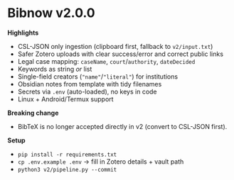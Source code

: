 # Bibnow v2.0.0

**Highlights**
- CSL-JSON only ingestion (clipboard first, fallback to `v2/input.txt`)
- Safer Zotero uploads with clear success/error and correct public links
- Legal case mapping: `caseName`, `court`/`authority`, `dateDecided`
- Keywords as string *or* list
- Single-field creators (`"name"`/`"literal"`) for institutions
- Obsidian notes from template with tidy filenames
- Secrets via `.env` (auto-loaded), no keys in code
- Linux + Android/Termux support

**Breaking change**
- BibTeX is no longer accepted directly in v2 (convert to CSL-JSON first).

**Setup**
- `pip install -r requirements.txt`
- `cp .env.example .env` → fill in Zotero details + vault path
- `python3 v2/pipeline.py --commit`
